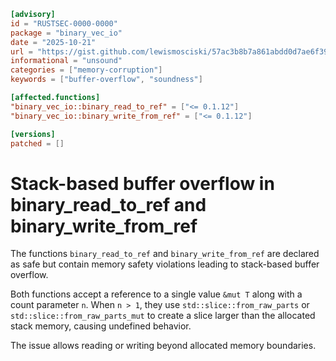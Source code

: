 ```toml
[advisory]
id = "RUSTSEC-0000-0000"
package = "binary_vec_io"
date = "2025-10-21"
url = "https://gist.github.com/lewismosciski/57ac3b8b7a861abdd0d7ae6f39de5a9d"
informational = "unsound"
categories = ["memory-corruption"]
keywords = ["buffer-overflow", "soundness"]

[affected.functions]
"binary_vec_io::binary_read_to_ref" = ["<= 0.1.12"]
"binary_vec_io::binary_write_from_ref" = ["<= 0.1.12"]

[versions]
patched = []
```

# Stack-based buffer overflow in binary_read_to_ref and binary_write_from_ref

The functions `binary_read_to_ref` and `binary_write_from_ref` are declared as safe but contain memory safety violations leading to stack-based buffer overflow.

Both functions accept a reference to a single value `&mut T` along with a count parameter `n`. When `n > 1`, they use `std::slice::from_raw_parts` or `std::slice::from_raw_parts_mut` to create a slice larger than the allocated stack memory, causing undefined behavior.

The issue allows reading or writing beyond allocated memory boundaries.

